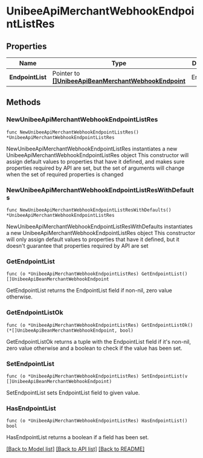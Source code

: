 # UnibeeApiMerchantWebhookEndpointListRes

## Properties

Name | Type | Description | Notes
------------ | ------------- | ------------- | -------------
**EndpointList** | Pointer to [**[]UnibeeApiBeanMerchantWebhookEndpoint**](UnibeeApiBeanMerchantWebhookEndpoint.md) | EndpointList | [optional] 

## Methods

### NewUnibeeApiMerchantWebhookEndpointListRes

`func NewUnibeeApiMerchantWebhookEndpointListRes() *UnibeeApiMerchantWebhookEndpointListRes`

NewUnibeeApiMerchantWebhookEndpointListRes instantiates a new UnibeeApiMerchantWebhookEndpointListRes object
This constructor will assign default values to properties that have it defined,
and makes sure properties required by API are set, but the set of arguments
will change when the set of required properties is changed

### NewUnibeeApiMerchantWebhookEndpointListResWithDefaults

`func NewUnibeeApiMerchantWebhookEndpointListResWithDefaults() *UnibeeApiMerchantWebhookEndpointListRes`

NewUnibeeApiMerchantWebhookEndpointListResWithDefaults instantiates a new UnibeeApiMerchantWebhookEndpointListRes object
This constructor will only assign default values to properties that have it defined,
but it doesn't guarantee that properties required by API are set

### GetEndpointList

`func (o *UnibeeApiMerchantWebhookEndpointListRes) GetEndpointList() []UnibeeApiBeanMerchantWebhookEndpoint`

GetEndpointList returns the EndpointList field if non-nil, zero value otherwise.

### GetEndpointListOk

`func (o *UnibeeApiMerchantWebhookEndpointListRes) GetEndpointListOk() (*[]UnibeeApiBeanMerchantWebhookEndpoint, bool)`

GetEndpointListOk returns a tuple with the EndpointList field if it's non-nil, zero value otherwise
and a boolean to check if the value has been set.

### SetEndpointList

`func (o *UnibeeApiMerchantWebhookEndpointListRes) SetEndpointList(v []UnibeeApiBeanMerchantWebhookEndpoint)`

SetEndpointList sets EndpointList field to given value.

### HasEndpointList

`func (o *UnibeeApiMerchantWebhookEndpointListRes) HasEndpointList() bool`

HasEndpointList returns a boolean if a field has been set.


[[Back to Model list]](../README.md#documentation-for-models) [[Back to API list]](../README.md#documentation-for-api-endpoints) [[Back to README]](../README.md)


